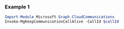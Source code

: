 ### Example 1
``` powershell
Import-Module Microsoft.Graph.CloudCommunications
Invoke-MgKeepCommunicationCallAlive -CallId $callId
```

